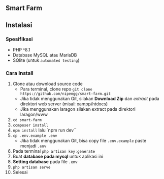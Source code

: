 ## Smart Farm

## Instalasi

### Spesifikasi
- PHP ^8.1
- Database MySQL atau MariaDB
- SQlite (untuk `automated testing`)

### Cara Install

1. Clone atau download source code
    - Para terminal, clone repo `git clone https://github.com/nipengg/smart-farm.git`
    - Jika tidak menggunakan Git, silakan **Download Zip** dan *extract* pada direktori web server (misal: xampp/htdocs)
    - Jika menggunakan laragon silakan extract pada direktori laragon/www
2. `cd smart-farm`
3. `composer install`
4. `npm install` lalu `npm run dev``
5. `cp .env.example .env`
    - Jika tidak menggunakan Git, bisa copy file `.env.example` paste menjadi `.env`
6. Pada terminal `php artisan key:generate`
7. Buat **database pada mysql** untuk aplikasi ini
8. **Setting database** pada file `.env`
9. `php artisan serve`
10. Selesai